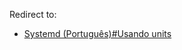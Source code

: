 Redirect to:

*   [Systemd (Português)#Usando units](/index.php/Systemd_(Portugu%C3%AAs)#Usando_units "Systemd (Português)")